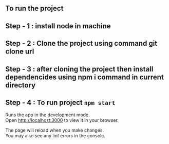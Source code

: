 ## To run the project

## Step - 1 : install node in machine

## Step - 2 : Clone the project using command git clone url

## Step - 3 : after cloning the project then install dependencides using npm i command in current directory

## Step - 4 : To run project `npm start`

Runs the app in the development mode.\
Open [http://localhost:3000](http://localhost:3000) to view it in your browser.

The page will reload when you make changes.\
You may also see any lint errors in the console.
